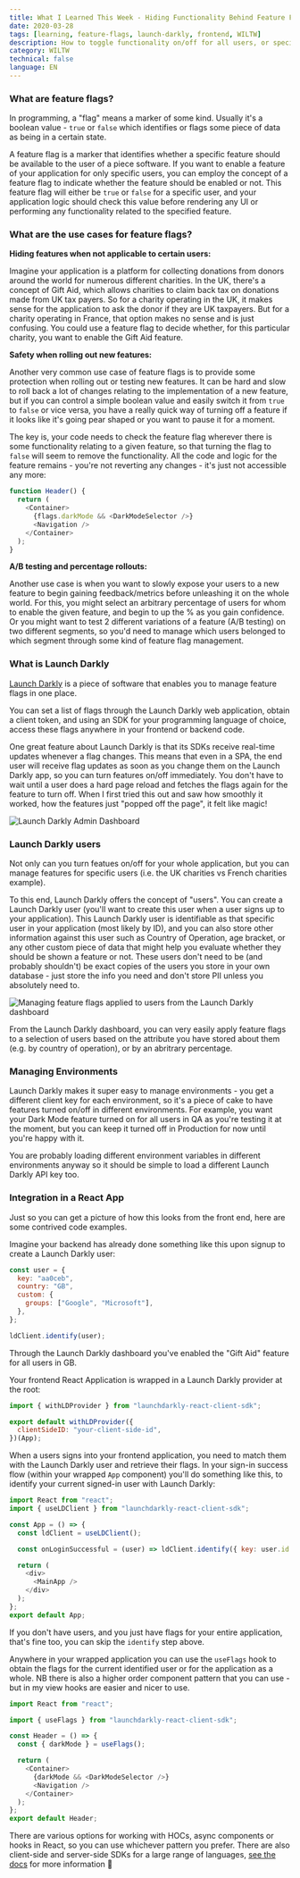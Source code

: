 ```yaml
---
title: What I Learned This Week - Hiding Functionality Behind Feature Flags with Launch Darkly
date: 2020-03-28
tags: [learning, feature-flags, launch-darkly, frontend, WILTW]
description: How to toggle functionality on/off for all users, or specific users, using Launch Darkly
category: WILTW
technical: false
language: EN
---
```


### What are feature flags?

In programming, a "flag" means a marker of some kind. Usually it's a boolean value - `true` or `false` which identifies or flags some piece of data as being in a certain state.

A feature flag is a marker that identifies whether a specific feature should be available to the user of a piece software. If you want to enable a feature of your application for only specific users, you can employ the concept of a feature flag to indicate whether the feature should be enabled or not. This feature flag will either be `true` or `false` for a specific user, and your application logic should check this value before rendering any UI or performing any functionality related to the specified feature.

### What are the use cases for feature flags?

**Hiding features when not applicable to certain users:**

Imagine your application is a platform for collecting donations from donors around the world for numerous different charities. In the UK, there's a concept of Gift Aid, which allows charities to claim back tax on donations made from UK tax payers. So for a charity operating in the UK, it makes sense for the application to ask the donor if they are UK taxpayers. But for a charity operating in France, that option makes no sense and is just confusing. You could use a feature flag to decide whether, for this particular charity, you want to enable the Gift Aid feature.

**Safety when rolling out new features:**

Another very common use case of feature flags is to provide some protection when rolling out or testing new features. It can be hard and slow to roll back a lot of changes relating to the implementation of a new feature, but if you can control a simple boolean value and easily switch it from `true` to `false` or vice versa, you have a really quick way of turning off a feature if it looks like it's going pear shaped or you want to pause it for a moment.

The key is, your code needs to check the feature flag wherever there is some functionality relating to a given feature, so that turning the flag to `false` will seem to remove the functionality. All the code and logic for the feature remains - you're not reverting any changes - it's just not accessible any more:

```javascript
function Header() {
  return (
    <Container>
      {flags.darkMode && <DarkModeSelector />}
      <Navigation />
    </Container>
  );
}
```

**A/B testing and percentage rollouts:**

Another use case is when you want to slowly expose your users to a new feature to begin gaining feedback/metrics before unleashing it on the whole world. For this, you might select an arbitrary percentage of users for whom to enable the given feature, and begin to up the % as you gain confidence. Or you might want to test 2 different variations of a feature (A/B testing) on two different segments, so you'd need to manage which users belonged to which segment through some kind of feature flag management.

### What is Launch Darkly

<a href="https://launchdarkly.com/" target="_blank">Launch Darkly</a> is a piece of software that enables you to manage feature flags in one place.

You can set a list of flags through the Launch Darkly web application, obtain a client token, and using an SDK for your programming language of choice, access these flags anywhere in your frontend or backend code.

One great feature about Launch Darkly is that its SDKs receive real-time updates whenever a flag changes. This means that even in a SPA, the end user will receive flag updates as soon as you change them on the Launch Darkly app, so you can turn features on/off immediately. You don't have to wait until a user does a hard page reload and fetches the flags again for the feature to turn off. When I first tried this out and saw how smoothly it worked, how the features just "popped off the page", it felt like magic!

![Launch Darkly Admin Dashboard](./img/ld.png)

### Launch Darkly users

Not only can you turn featues on/off for your whole application, but you can manage features for specific users (i.e. the UK charities vs French charities example).

To this end, Launch Darkly offers the concept of "users". You can create a Launch Darkly user (you'll want to create this user when a user signs up to your application). This Launch Darkly user is identifiable as that specific user in your application (most likely by ID), and you can also store other information against this user such as Country of Operation, age bracket, or any other custom piece of data that might help you evaluate whether they should be shown a feature or not. These users don't need to be (and probably shouldn't) be exact copies of the users you store in your own database - just store the info you need and don't store PII unless you absolutely need to.

![Managing feature flags applied to users from the Launch Darkly dashboard](./img/customrules.png)

From the Launch Darkly dashboard, you can very easily apply feature flags to a selection of users based on the attribute you have stored about them (e.g. by country of operation), or by an abritrary percentage.

### Managing Environments

Launch Darkly makes it super easy to manage environments - you get a different client key for each environment, so it's a piece of cake to have features turned on/off in different environments. For example, you want your Dark Mode feature turned on for all users in QA as you're testing it at the moment, but you can keep it turned off in Production for now until you're happy with it.

You are probably loading different environment variables in different environments anyway so it should be simple to load a different Launch Darkly API key too.

### Integration in a React App

Just so you can get a picture of how this looks from the front end, here are some contrived code examples.

Imagine your backend has already done something like this upon signup to create a Launch Darkly user:

```javascript
const user = {
  key: "aa0ceb",
  country: "GB",
  custom: {
    groups: ["Google", "Microsoft"],
  },
};

ldClient.identify(user);
```

Through the Launch Darkly dashboard you've enabled the "Gift Aid" feature for all users in GB.

Your frontend React Application is wrapped in a Launch Darkly provider at the root:

```javascript
import { withLDProvider } from "launchdarkly-react-client-sdk";

export default withLDProvider({
  clientSideID: "your-client-side-id",
})(App);
```

When a users signs into your frontend application, you need to match them with the Launch Darkly user and retrieve their flags. In your sign-in success flow (within your wrapped `App` component) you'll do something like this, to identify your current signed-in user with Launch Darkly:

```javascript
import React from "react";
import { useLDClient } from "launchdarkly-react-client-sdk";

const App = () => {
  const ldClient = useLDClient();

  const onLoginSuccessful = (user) => ldClient.identify({ key: user.id });

  return (
    <div>
      <MainApp />
    </div>
  );
};
export default App;
```

If you don't have users, and you just have flags for your entire application, that's fine too, you can skip the `identify` step above.

Anywhere in your wrapped application you can use the `useFlags` hook to obtain the flags for the current identified user or for the application as a whole. NB there is also a higher order component pattern that you can use - but in my view hooks are easier and nicer to use.

```javascript
import React from "react";

import { useFlags } from "launchdarkly-react-client-sdk";

const Header = () => {
  const { darkMode } = useFlags();

  return (
    <Container>
      {darkMode && <DarkModeSelector />}
      <Navigation />
    </Container>
  );
};
export default Header;
```

There are various options for working with HOCs, async components or hooks in React, so you can use whichever pattern you prefer. There are also client-side and server-side SDKs for a large range of languages, <a href="https://docs.launchdarkly.com/home/getting-started" target="_blank">see the docs</a> for more information 🙂
